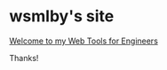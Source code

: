 # wsmlby's site

[Welcome to my Web Tools for Engineers](https://wsmlby.github.io/webtools)

Thanks!
